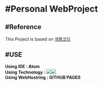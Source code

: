 # #Personal WebProject
## #Reference
This Project is based on [생활코딩](https://opentutorials.org/course/1)
## #USE
<strong>Using IDE : Atom</strong><br>
<strong>Using Technology : <img src="https://img.shields.io/badge/html-%23239120.svg?&style=flat-square&logo=html5&logoColor=white"/><img src="https://img.shields.io/badge/css-%23239120.svg?&style=flat-square&logo=css3&logoColor=white"></strong><br>
<strong>Using WebHostring : GITHUB PAGES</strong><br></p>
